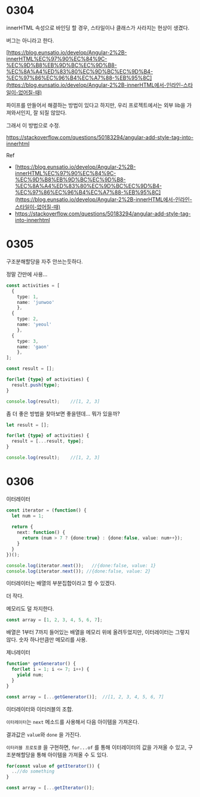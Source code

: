 # 0304

innerHTML 속성으로 바인딩 할 경우, 스타일이나 클래스가 사라지는 현상이 생겼다.

버그는 아니라고 한다.

[https://blog.eunsatio.io/develop/Angular-2%2B-innerHTML%EC%97%90%EC%84%9C-%EC%9D%B8%EB%9D%BC%EC%9D%B8-%EC%8A%A4%ED%83%80%EC%9D%BC%EC%9D%B4-%EC%97%86%EC%96%B4%EC%A7%88-%EB%95%8C](https://blog.eunsatio.io/develop/Angular-2%2B-innerHTML에서-인라인-스타일이-없어질-때)



파이프를 만들어서 해결하는 방법이 있다고 하지만, 우리 프로젝트에서는 외부 lib을 가져와서인지, 잘 되질 않았다.

그래서 이 방법으로 수정.

https://stackoverflow.com/questions/50183294/angular-add-style-tag-into-innerhtml



Ref

-  [https://blog.eunsatio.io/develop/Angular-2%2B-innerHTML%EC%97%90%EC%84%9C-%EC%9D%B8%EB%9D%BC%EC%9D%B8-%EC%8A%A4%ED%83%80%EC%9D%BC%EC%9D%B4-%EC%97%86%EC%96%B4%EC%A7%88-%EB%95%8C](https://blog.eunsatio.io/develop/Angular-2%2B-innerHTML에서-인라인-스타일이-없어질-때)
- https://stackoverflow.com/questions/50183294/angular-add-style-tag-into-innerhtml



# 0305

구조분해할당을 자주 안쓰는듯하다.

정말 간만에 사용...

```typescript
const activities = [
  {
    type: 1,
    name: 'junwoo'
	},
  {
    type: 2,
    name: 'yeoul'
	},
  {
    type: 3,
    name: 'gaon'
	},
];

const result = [];

for(let {type} of activities) {
  result.push(type);
}

console.log(result);	//[1, 2, 3]
```

좀 더 좋은 방법을 찾아보면 좋을텐데... 뭐가 있을까?

```typescript
let result = [];

for(let {type} of activities) {
  result = [...result, type];
}

console.log(result);	//[1, 2, 3]
```



# 0306

이터레이터

```typescript
const iterator = (function() {
  let num = 1;
  
  return {
    next: function() {
      return (num > 7 ? {done:true} : {done:false, value: num++});
    }
  }
})();

console.log(iterator.next());	//{done:false, value: 1}
console.log(iterator.next()); //{done:false, value: 2}
```



이터레이터는 배열의 부분집합이라고 할 수 있겠다.

더 작다.

메모리도 덜 차지한다.

```typescript
const array = [1, 2, 3, 4, 5, 6, 7];
```

배열은 1부터 7까지 들어있는 배열을 메모리 위에 올려두었지만, 이터레이터는 그렇지 않다. 숫자 하나만큼만 메모리를 사용.



제너레이터

```typescript
function* getGenerator() {
  for(let i = 1; i <= 7; i++) {
    yield num;
  }
}

const array = [...getGenerator()];	//[1, 2, 3, 4, 5, 6, 7]
```

이터레이터와 이터러블의 조합.

`이터레이터`는 `next` 메소드를 사용해서 다음 아이템을 가져온다.

결과값은 `value`와 `done` 을 가진다. 

`이터러블 프로토콜` 을 구현하면, `for...of` 를 통해 이터레이터의 값을 가져올 수 있고, 구조분해할당을 통해 아이템을 가져올 수 도 있다.

```typescript
for(const value of getIterator()) {
  ..//do something
}
```

```typescript
const array = [...getIterator()];
```



